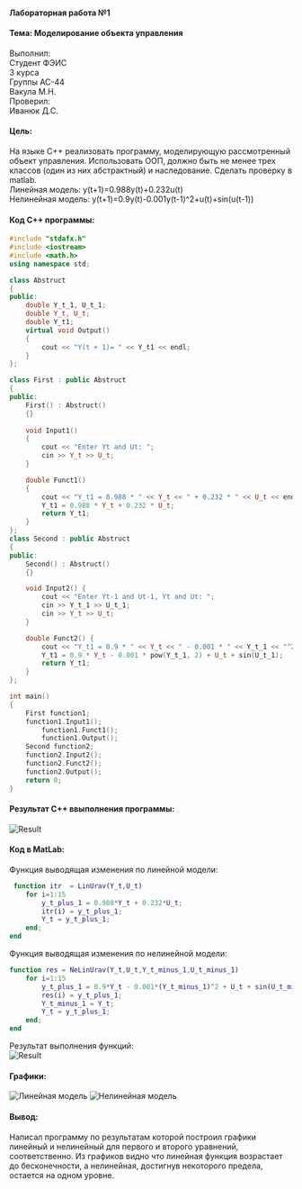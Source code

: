 #### Лабораторная работа №1
#### Тема: Моделирование объекта управления
 Выполнил:<br>
 Студент ФЭИС<br>
 3 курса<br>
 Группы АС-44<br>
 Вакула М.Н.<br>
 Проверил:<br>
 Иванюк Д.С.
  
#### Цель: 
  На языке C++ реализовать программу, моделирующую рассмотренный объект управления.  Использовать ООП, должно быть не менее трех классов (один из них абстрактный) и наследование. Сделать проверку в matlab. <br>
  Линейная модель: y(t+1)=0.988y(t)+0.232u(t) <br>
  Нелинейная модель: y(t+1)=0.9y(t)-0.001y(t-1)^2+u(t)+sin⁡(u(t-1)) 
  #### Код C++ программы:
```cpp
#include "stdafx.h"
#include <iostream>
#include <math.h>
using namespace std;

class Abstruct
{
public:
	double Y_t_1, U_t_1;
	double Y_t, U_t;
	double Y_t1;
	virtual void Output()
	{
		cout << "Y(t + 1)= " << Y_t1 << endl;
	}
};

class First : public Abstruct
{
public:
	First() : Abstruct()
	{}
		
	void Input1()
	{
		cout << "Enter Yt and Ut: ";
		cin >> Y_t >> U_t;
	}

	double Funct1()
	{
		cout << "Y_t1 = 0.988 * " << Y_t << " + 0.232 * " << U_t << endl;
		Y_t1 = 0.988 * Y_t + 0.232 * U_t;
		return Y_t1;
	}
};
class Second : public Abstruct
{
public:
	Second() : Abstruct()
	{}

	void Input2() {
		cout << "Enter Yt-1 and Ut-1, Yt and Ut: ";
		cin >> Y_t_1 >> U_t_1;
		cin >> Y_t >> U_t;
	}

	double Funct2() {
		cout << "Y_t1 = 0.9 * " << Y_t << " - 0.001 * " << Y_t_1 << "^2 + " << U_t << " + sin(" << U_t_1 << ")" << endl;
		Y_t1 = 0.9 * Y_t - 0.001 * pow(Y_t_1, 2) + U_t + sin(U_t_1);
		return Y_t1;
	}
};

int main()
{
	First function1;
	function1.Input1();
		function1.Funct1();
		function1.Output();
	Second function2;
	function2.Input2();
	function2.Funct2();
	function2.Output();
    return 0;
}

```
#### Результат С++ ввыполнения программы: <br>
![Result](https://github.com/idzm/mmipu-lab-16-17/blob/master/trunk/as0004405/task_01/cpp_RES.png)
<br>
#### Код в MatLab:
Функция выводящая изменения по линейной модели: 
```matlab
 function itr  = LinUrav(Y_t,U_t)
    for i=1:15 
        y_t_plus_1 = 0.988*Y_t + 0.232*U_t;
        itr(i) = y_t_plus_1;
        Y_t = y_t_plus_1;
    end;
end


```
Функция выводящая изменения по нелинейной модели: 
```matlab
function res = NeLinUrav(Y_t,U_t,Y_t_minus_1,U_t_minus_1)
    for i=1:15
        y_t_plus_1 = 0.9*Y_t - 0.001*(Y_t_minus_1)^2 + U_t + sin(U_t_minus_1);
        res(i) = y_t_plus_1;
        Y_t_minus_1 = Y_t;
        Y_t = y_t_plus_1;
    end;
end

```
Результат выполнения функций: <br>
![Result](https://github.com/idzm/mmipu-lab-16-17/blob/master/trunk/as0004405/task_01/matlab.png)
<br>
#### Графики:
![Линейная модель](https://github.com/idzm/mmipu-lab-16-17/blob/master/trunk/as0004405/task_01/plot_l.png)
![Нелинейная модель](https://github.com/idzm/mmipu-lab-16-17/blob/master/trunk/as0004405/task_01/plot_n.png)
#### Вывод: 
Написал программу по результатам которой построил графики линейный и нелинейный для первого и второго уравнений, соответственно. Из графиков видно что линейная функция возрастает до бесконечности, а нелинейная, достигнув некоторого предела, остается на одном уровне.
